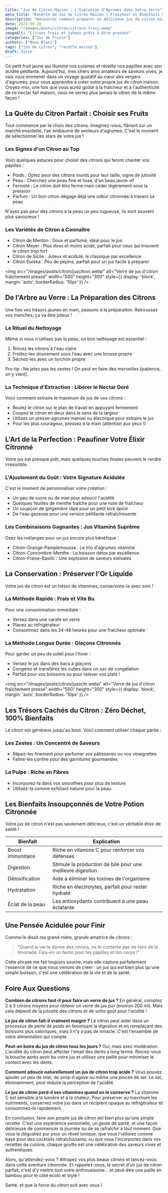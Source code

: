 ```yaml
---
title: "Jus de Citron Maison : L'Explosion d'Agrumes dans Votre Verre"
meta_title: "Recette de Jus de Citron Maison | Fraîcheur et Bienfaits Garantis"
description: "Découvrez comment préparer un délicieux jus de citron maison, plein de saveurs et de vitamines. De la sélection des citrons à la dégustation, plongez dans une expérience citronnée unique."
date: 2024-09-28
image: "/images/posts/citron/citrons-frais.webp"
imageAlt: "Citrons frais et juteux prêts à être pressés"
categories: ["Jus de Fruits"]
authors: ["Nuno Blanc"]
tags: ["jus de citron", "recette maison"]
draft: false
---
```



Ce petit fruit jaune qui illumine nos cuisines et réveille nos papilles avec son acidité pétillante. Aujourd'hui, mes chers amis amateurs de saveurs vives, je vais vous emmener dans un voyage gustatif au cœur des vergers d'agrumes, pour vous apprendre à créer votre propre jus de citron maison. Croyez-moi, une fois que vous aurez goûté à la fraîcheur et à l'authenticité de ce nectar fait maison, vous ne verrez plus jamais le citron de la même façon !

## La Quête du Citron Parfait : Choisir ses Fruits

Tout commence par le choix des citrons. Imaginez-vous, flânant sur un marché ensoleillé, l'air embaumé de senteurs d'agrumes. C'est le moment de sélectionner les stars de votre jus !

### Les Signes d'un Citron au Top

Voici quelques astuces pour choisir des citrons qui feront chanter vos papilles :

- Poids : Optez pour des citrons lourds pour leur taille, signe de jutosité
- Peau : Cherchez une peau fine et lisse, d'un beau jaune vif
- Fermeté : Le citron doit être ferme mais céder légèrement sous la pression
- Parfum : Un bon citron dégage déjà une odeur citronnée à travers sa peau

N'ayez pas peur des citrons à la peau un peu rugueuse, ils sont souvent plus savoureux !

### Les Variétés de Citron à Connaître

- Citron de Menton : Doux et parfumé, idéal pour le jus
- Citron Meyer : Plus doux et moins acide, parfait pour ceux qui trouvent le citron trop fort
- Citron de Sicile : Juteux et acidulé, le classique par excellence
- Citron Eureka : Peu de pépins, parfait pour un jus facile à préparer

<img src="/images/posts/citron/juscitron.webp" alt="Verre de jus d'citron fraîchement pressé" width="500" height="300" style={{ display: 'block', margin: 'auto', borderRadius: '10px' }} /> 

## De l'Arbre au Verre : La Préparation des Citrons

Une fois vos trésors jaunes en main, passons à la préparation. Retroussez vos manches, ça va être juteux !

### Le Rituel du Nettoyage

Même si vous n'utilisez pas la peau, un bon nettoyage est essentiel :

1. Rincez les citrons à l'eau claire
2. Frottez-les doucement sous l'eau avec une brosse propre
3. Séchez-les avec un torchon propre

Pro-tip : Ne jetez pas les zestes ! On peut en faire des merveilles (patience, on y vient).

### La Technique d'Extraction : Libérer le Nectar Doré

Voici comment extraire le maximum de jus de vos citrons :

- Roulez le citron sur le plan de travail en appuyant fermement
- Coupez le citron en deux dans le sens de la largeur
- Utilisez un presse-agrumes manuel ou électrique pour extraire le jus
- Pour les plus courageux, pressez à la main (attention aux yeux !)

## L'Art de la Perfection : Peaufiner Votre Élixir Citronné

Votre jus est presque prêt, mais quelques touches finales peuvent le rendre irrésistible.

### L'Ajustement du Goût : Votre Signature Acidulée

C'est le moment de personnaliser votre création :

- Un peu de sucre ou de miel pour adoucir l'acidité
- Quelques feuilles de menthe fraîche pour une note de fraîcheur
- Un soupçon de gingembre râpé pour un petit kick épicé
- De l'eau gazeuse pour une version pétillante rafraîchissante

### Les Combinaisons Gagnantes : Jus Vitaminé Suprême

Osez les mélanges pour un jus encore plus bénéfique :

- Citron-Orange-Pamplemousse : Le trio d'agrumes vitaminé
- Citron-Concombre-Menthe : La boisson détox par excellence
- Citron-Fraise-Basilic : Une explosion de saveurs estivales

## La Conservation : Préserver l'Or Liquide

Votre jus de citron est un trésor de vitamines, conservons-le avec soin !

### La Méthode Rapide : Frais et Vite Bu

Pour une consommation immédiate :

- Versez dans une carafe en verre
- Placez au réfrigérateur
- Consommez dans les 24-48 heures pour une fraîcheur optimale

### La Méthode Longue Durée : Glaçons Citronnés

Pour garder un peu de soleil pour l'hiver :

- Versez le jus dans des bacs à glaçons
- Congelez et transférez les cubes dans un sac de congélation
- Parfait pour vos boissons ou pour relever vos plats !

<img src="/images/posts/citron/jusscitr.webp" alt="Verre de jus d'citron fraîchement pressé" width="500" height="300" style={{ display: 'block', margin: 'auto', borderRadius: '10px' }} /> 

## Les Trésors Cachés du Citron : Zéro Déchet, 100% Bienfaits

Le citron est généreux jusqu'au bout. Voici comment utiliser chaque partie :

### Les Zestes : Un Concentré de Saveurs

- Râpez-les finement pour parfumer vos pâtisseries ou vos vinaigrettes
- Faites-les confire pour des garnitures gourmandes

### La Pulpe : Riche en Fibres

- Incorporez-la dans vos smoothies pour plus de texture
- Utilisez-la comme exfoliant naturel pour la peau

## Les Bienfaits Insoupçonnés de Votre Potion Citronnée

Votre jus de citron n'est pas seulement délicieux, c'est un véritable élixir de santé !

| Bienfait | Explication |
|----------|-------------|
| Boost immunitaire | Riche en vitamine C pour renforcer vos défenses |
| Digestion | Stimule la production de bile pour une meilleure digestion |
| Détoxification | Aide à éliminer les toxines de l'organisme |
| Hydratation | Riche en électrolytes, parfait pour rester hydraté |
| Éclat de la peau | Les antioxydants contribuent à une peau éclatante |

## Une Pensée Acidulée pour Finir

Comme le disait ma grand-mère, grande amatrice de citrons : 

> "Quand la vie te donne des citrons, ne te contente pas de faire de la limonade. Fais-en un festin pour tes papilles et ton corps !"

Cette phrase me fait toujours sourire, mais elle capture parfaitement l'essence de ce que nous venons de créer : un jus qui est bien plus qu'une simple boisson, c'est une célébration de la vie et de la santé.

## Foire Aux Questions

**Combien de citrons faut-il pour faire un verre de jus ?**
En général, comptez 2 à 3 citrons moyens pour obtenir un verre de jus pur (environ 200 ml). Mais cela dépend de la jutosité des citrons et de votre goût pour l'acidité !

**Le jus de citron fait-il vraiment maigrir ?**
Le citron peut aider dans un processus de perte de poids en favorisant la digestion et en remplaçant des boissons plus caloriques, mais il n'y a pas de miracle. C'est l'ensemble de votre alimentation qui compte.

**Peut-on boire du jus de citron tous les jours ?**
Oui, mais avec modération. L'acidité du citron peut affecter l'émail des dents à long terme. Rincez-vous la bouche après avoir bu votre jus et utilisez une paille pour minimiser le contact avec les dents.

**Comment adoucir naturellement un jus de citron trop acide ?**
Vous pouvez ajouter un peu de miel, de sirop d'agave ou même une pincée de sel. Le sel, étonnamment, peut réduire la perception de l'acidité.

**Le jus de citron perd-il ses vitamines quand on le conserve ?**
La vitamine C est sensible à la lumière et à la chaleur. Pour préserver au maximum les nutriments, conservez votre jus dans un récipient opaque au réfrigérateur et consommez-le rapidement.

En conclusion, faire son propre jus de citron est bien plus qu'une simple recette. C'est une expérience sensorielle, un geste de santé, et une façon délicieuse de commencer la journée ou de se rafraîchir à tout moment. Que vous le dégustiez pur pour un réveil tonique, que vous l'utilisiez comme base pour des cocktails rafraîchissants, ou que vous l'incorporiez dans vos recettes de cuisine, chaque goutte est une célébration des saveurs vives et authentiques.

Alors, qu'attendez-vous ? Attrapez vos plus beaux citrons et lancez-vous dans cette aventure citronnée. Et rappelez-vous, le secret d'un jus de citron parfait, c'est d'y mettre tout votre enthousiasme... et peut-être une paille en bambou pour le côté écolo et stylé !

Santé, et que la force du citron soit avec vous !
